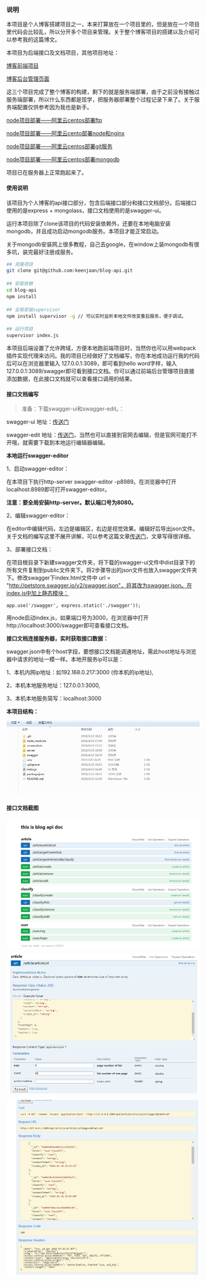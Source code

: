 ### 说明

本项目是个人博客搭建项目之一，本来打算放在一个项目里的，但是放在一个项目里代码会比较乱，所以分开多个项目来管理。关于整个博客项目的搭建以及介绍可以参考我的这篇博文。



本项目为后端接口及文档项目，其他项目地址：

[博客前端项目](https://github.com/keenjaan/blog)

[博客后台管理页面](https://github.com/keenjaan/blog-admin)

这三个项目完成了整个博客的构建，剩下的就是服务端部署，由于之前没有接触过服务端部署，所以什么东西都是现学，把服务器部署整个过程记录下来了。关于服务端配置仅供参考因为我也是新手。

[node项目部署——阿里云centos部署ftp](https://www.jianshu.com/p/7258a75798c4)

[node项目部署——阿里云cento部署node和nginx](https://www.jianshu.com/p/7aad651bdbb4)

[node项目部署——阿里云centos部署git服务](https://www.jianshu.com/p/d7713fbd3e5d)

[node项目部署——阿里云centos部署mongodb](https://www.jianshu.com/p/b5fd46aaec43)

项目已在服务器上正常跑起来了。



#### 使用说明

该项目为个人博客的api接口部分，包含后端接口部分和接口文档部分。后端接口使用的是express + mongolass，接口文档使用的是swagger-ui。

运行本项目除了clone该项目的代码安装依赖外，还要在本地电脑安装mongodb，并且成功启动mongodb服务。本项目才能正常启动。

关于mongodb安装网上很多教程，自己去google，在window上装mongodb有很多坑，装完最好注册成服务。

```bash
## 克隆项目
git clone git@github.com:keenjaan/blog-api.git

## 安装依赖
cd blog-api
npm install

## 全局安装supervisor
npm install supervisor -g // 可以实时监听本地文件改变重启服务，便于调试。

## 运行项目
supervisor index.js
```

本项目后端设置了允许跨域，方便本地跑前端项目时，当然你也可以用webpack插件实现代理来访问。我的项目已经做好了文档编写，你在本地成功运行我的代码后可以在浏览器里输入 127.0.0.1:3089，即可看到hello word字样，输入127.0.0.1:3089/swagger即可看到接口文档。你可以通过前端后台管理项目直接添加数据，在此接口文档就可以查看接口调用的结果。



#### 接口文档编写

> 准备：下载swagger-ui和swagger-edit。：

swagger-ui 地址：[传送门](https://github.com/swagger-api/swagger-ui)

swagger-edit 地址：[传送门](https://github.com/swagger-api/swagger-editor/releases/download/v2.10.4/swagger-editor.zip)，当然也可以直接到官网去编辑，但是官网可能打不开哦，就需要下载到本地运行编辑器编辑。



**本地运行swagger-editor**


1、启动swagger-editor：

在本项目下执行http-server swagger-editor -p8989。在浏览器中打开localhost:8989即可打开swagger-editor。

**注意：要全局安装http-server。默认端口号为8080。**



2、编辑swagger-editor：

在editor中编辑代码，左边是编辑区，右边是视觉效果。编辑好后导出json文件。关于文档的编写这里不展开讲解，可以参考这篇文章[传送门](https://zhuanlan.zhihu.com/p/21353795)，文章写得很详细。



3、部署接口文档：

在项目根目录下新建swagger文件夹，将下载的swagger-ui文件中dist目录下的所有文件复制到public文件夹下。将2步骤导出的json文件也放入swagger文件夹下。修改swagger下index.html文件中 url = "http://petstore.swagger.io/v2/swagger.json"，将其改为swagger.json。在index.js中加上静态模块：

```
app.use('/swagger', express.static('./swagger'));
```

用node启动index.js，如果端口号为3000，在浏览器中打开 http://localhost:3000/swagger即可查看接口文档。



**接口文档连接服务器，实时获取接口数据：**

swagger.json中有个host字段，要想接口文档能调通地址，需此host地址与浏览器中请求的地址一模一样。本地开服务ip可以是：

1、本机内网ip地址：如192.168.0.217:3000 (你本机的ip地址),

2、本机本地服务地址：127.0.0.1:3000,

3、本机本地服务简写：localhost:3000



**本项目结构：**

![图片](./screenshots/1.png)



#### 接口文档截图

![图片](./screenshots/2.png)

![图片](./screenshots/3.png)

![图片](./screenshots/4.png)